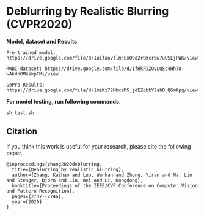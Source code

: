 # Deblurring by Realistic Blurring (CVPR2020)


__Model, dataset and Results__


```
Pre-trained model: https://drive.google.com/file/d/1uifaovTlmFExO9d2rOmcr5w7uUSLjHWK/view

RWBI-dataset: https://drive.google.com/file/d/1fHkPiZOvLQSc4HhT8-wA6dh0M4skpTMi/view

GoPro Results: https://drive.google.com/file/d/1mzKz72NhxzMS_jdEZqbkYJehO_QGmKpg/view 
```




__For model testing, run following commands.__

```
sh test.sh
```



## Citation
If you think this work is useful for your research, please cite the following paper.

```
@inproceedings{zhang2020deblurring,
  title={Deblurring by realistic blurring},
  author={Zhang, Kaihao and Luo, Wenhan and Zhong, Yiran and Ma, Lin and Stenger, Bjorn and Liu, Wei and Li, Hongdong},
  booktitle={Proceedings of the IEEE/CVF Conference on Computer Vision and Pattern Recognition},
  pages={2737--2746},
  year={2020}
}
```




